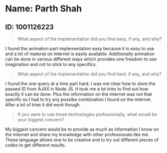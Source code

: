 # Name: Parth Shah
## ID: 1001126223

> What aspect of the implementation did you find easy, if any, and why?

I found the animation part implementation easy because it is easy to use and a lot of material on internet is easily available. Additionally animation can be done in various different ways which provides one freedom to use imagination and not to stick to any specifics.

> What aspect of the implementation did you find hard, if any, and why?

I found the one query at a time part hard. I was not clear how to store the passed ID from AJAX in Node JS. It took me a lot tries to find out how exactly it can be done. Plus the information on the internet was not that specific so I had to try any possibe combination I found on the internet. After a lot of tries it did work though. 

> If you were to use these technologies professionally, what would be your biggest
concern?

My biggest concern would be to provide as much as information I know on the internet and share my knowledge with other professionals like me. These language allows one to be creative and to try out different pieces of codes to get different results. 
